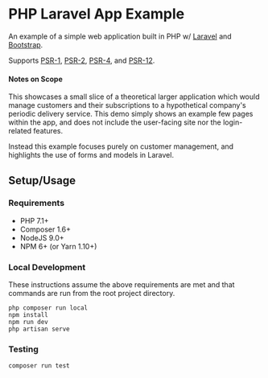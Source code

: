 PHP Laravel App Example
=======================

An example of a simple web application built in PHP w/
[Laravel](https://laravel.com/) and [Bootstrap](https://getbootstrap.com/).

Supports 
[PSR-1](https://www.php-fig.org/psr/psr-1/), 
[PSR-2](https://www.php-fig.org/psr/psr-2/), 
[PSR-4](https://www.php-fig.org/psr/psr-4/), and 
[PSR-12](https://github.com/php-fig/fig-standards/blob/master/proposed/extended-coding-style-guide.md).


#### Notes on Scope

This showcases a small slice of a theoretical larger application which would
 manage customers and their subscriptions to a hypothetical company's periodic 
 delivery service. This demo simply shows an example few pages within the app, 
 and does not include the user-facing site nor the login-related features. 

Instead this example focuses purely on customer management, 
 and highlights the use of forms and models in Laravel.


Setup/Usage
-----------

### Requirements

- PHP 7.1+
- Composer 1.6+
- NodeJS 9.0+
- NPM 6+ (or Yarn 1.10+)

### Local Development 

These instructions assume the above requirements are met and 
that commands are run from the root project directory.

```
php composer run local
npm install
npm run dev
php artisan serve
```

### Testing
```
composer run test
```
